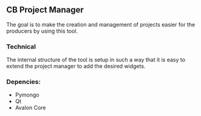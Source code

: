 ## CB Project Manager

The goal is to make the creation and management of projects easier for the
producers by using this tool.

### Technical
The internal structure of the tool is setup in such a way that it is easy to
extend the project manager to add the desired widgets.

### Depencies: 
* Pymongo
* Qt
* Avalon Core